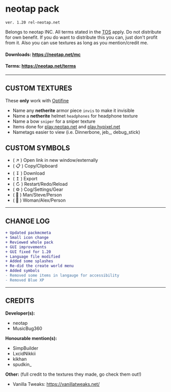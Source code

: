 # neotap pack

`ver. 1.20 rel-neotap.net`

Belongs to neotap INC. All terms stated in the [TOS](https://neotap.net/terms) apply. Do not distribute for own benefit. If you do want to distribute this you can, just don't profit from it. Also you can use textures as long as you mention/credit me.

#### Downloads: https://neotap.net/mc

#### Terms: https://neotap.net/terms

---

## CUSTOM TEXTURES

These **only** work with [Optifine](https://optifine.net/downloads)

-  Name any **netherite** armor piece `invis` to make it invisible
-  Name a **netherite** helmet `headphones` for headphone texture
-  Name a bow `sniper` for a sniper texture
-  Items done for [play.neotap.net](https://neotap.net) and [play.hypixel.net](https://hypixel.net)
-  Nametags easier to view (i.e. Dinnerbone, jeb\_, debug_stick)

## CUSTOM SYMBOLS

-  ( ↗ ) Open link in new window/externally
-  ( 📋 ) Copy/Clipboard
-  ( ↧ ) Download
-  ( ↥ ) Export
-  ( ↻ ) Restart/Redo/Reload
-  ( ⚙ ) Cog/Settings/Gear
-  ( 👨 ) Man/Steve/Person
-  ( 👩 ) Woman/Alex/Person

---

## CHANGE LOG

```diff
+ Updated packmcmeta
+ Small icon change
+ Reviewed whole pack
+ GUI improvements
+ GUI fixed for 1.20
+ Language file modified
+ Added some splashes
+ Re-did the create world menu
+ Added symbols
- Removed some items in langauge for accessibility
- Removed Blue XP
```

---

## CREDITS

**Developer(s):**

-  neotap
-  MusicBug360

**Honourable mention(s):**

-  SimpBuilder
-  LxcidNikkii
-  kikhan
-  spudkin\_

**Other:**
(full credit to the textures they made, go check them out!)

-  Vanilla Tweaks: https://vanillatweaks.net/
